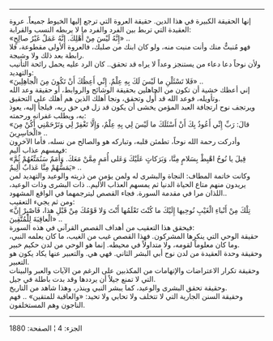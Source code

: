 ------------------------------------------------------------------------

إنها الحقيقة الكبيرة في هذا الدين. حقيقة العروة التي ترجع إليها الخيوط
جميعاً. عروة العقيدة التي تربط بين الفرد والفرد ما لا يربطه النسب
والقرابة:  
«إِنَّهُ لَيْسَ مِنْ أَهْلِكَ. إِنَّهُ عَمَلٌ غَيْرُ صالِحٍ» ..  
فهو مُنبتٌّ منك وأنت منبت منه، ولو كان ابنك من صلبك، فالعروة الأولى مقطوعة،
فلا رابطة بعد ذلك ولا وشيجة.  
ولأن نوحاً دعا دعاء من يستنجز وعداً لا يراه قد تحقق.. كان الرد عليه يحمل
رائحة التأنيب والتهديد:  
«فَلا تَسْئَلْنِ ما لَيْسَ لَكَ بِهِ عِلْمٌ. إِنِّي أَعِظُكَ أَنْ تَكُونَ مِنَ الْجاهِلِينَ» ..  
إني أعظك خشية أن تكون من الجاهلين بحقيقة الوشائج والروابط، أو حقيقة وعد
الله وتأويله، فوعد الله قد أُول وتحقق، ونجا أهلك الذين هم أهلك على
التحقيق.  
ويرتجف نوح ارتجافة العبد المؤمن يخشى أن يكون قد زل في حق ربه، فيلجأ
إليه، يعوذ به، ويطلب غفرانه ورحمته:  
«قالَ: رَبِّ إِنِّي أَعُوذُ بِكَ أَنْ أَسْئَلَكَ ما لَيْسَ لِي بِهِ عِلْمٌ، وَإِلَّا تَغْفِرْ لِي وَتَرْحَمْنِي أَكُنْ
مِنَ الْخاسِرِينَ» ..  
وأدركت رحمة الله نوحاً، تطمئن قلبه، وتباركه هو والصالح من نسله، فأما
الآخرون فيمسهم عذاب أليم:  
«قِيلَ يا نُوحُ اهْبِطْ بِسَلامٍ مِنَّا، وَبَرَكاتٍ عَلَيْكَ وَعَلى أُمَمٍ مِمَّنْ مَعَكَ. وَأُمَمٌ سَنُمَتِّعُهُمْ
ثُمَّ يَمَسُّهُمْ مِنَّا عَذابٌ أَلِيمٌ» ..  
وكانت خاتمة المطاف: النجاة والبشرى له ولمن يؤمن من ذريته والوعيد
والتهديد لمن يريدون منهم متاع الحياة الدنيا ثم يمسهم العذاب الأليم.. ذات
البشرى وذات الوعيد، اللذان مرا في مقدمة السورة. فجاء القصص ليترجمهما في
الواقع المشهود..  
ومن ثم يجيء التعقيب:  
«تِلْكَ مِنْ أَنْباءِ الْغَيْبِ نُوحِيها إِلَيْكَ ما كُنْتَ تَعْلَمُها أَنْتَ وَلا قَوْمُكَ مِنْ قَبْلِ هذا،
فَاصْبِرْ إِنَّ الْعاقِبَةَ لِلْمُتَّقِينَ» ..  
فيحقق هذا التعقيب من أهداف القصص القرآني في هذه السورة:  
حقيقة الوحي التي ينكرها المشركون. فهذا القصص غيب من الغيب، ما كان يعلمه
النبي، وما كان معلوماً لقومه، ولا متداولاً في محيطه. إنما هو الوحي من لدن
حكيم خبير.  
وحقيقة وحدة العقيدة من لدن نوح أبي البشر الثاني. فهي هي. والتعبير عنها
يكاد يكون هو التعبير.  
وحقيقة تكرار الاعتراضات والإتهامات من المكذبين على الرغم من الآيات
والعبر والبينات التي لا تمنع جيلاً أن يرددها وقد بدت باطلة في جيل.  
وحقيقة تحقق البشرى والوعيد، كما يبشر النبي وينذر، وهذا شاهد من
التاريخ.  
وحقيقة السنن الجارية التي لا تتخلف ولا تحابي ولا تحيد: «والعاقبة
للمتقين» .. فهم الناجون وهم المستخلفون.

------------------------------------------------------------------------

الجزء: 4 ¦ الصفحة: 1880
